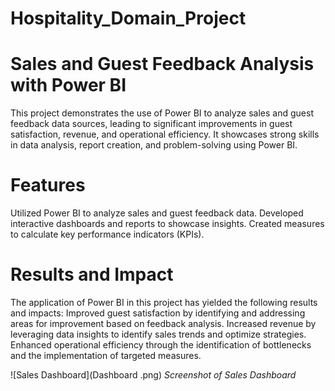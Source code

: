 # Hospitality_Domain_Project
# **Sales and Guest Feedback Analysis with Power BI**

This project demonstrates the use of Power BI to analyze sales and guest feedback data sources, leading to significant 
improvements in guest satisfaction, revenue, and operational efficiency. It showcases strong skills in data analysis, 
report creation, and problem-solving using Power BI.

# **Features**

Utilized Power BI to analyze sales and guest feedback data.
Developed interactive dashboards and reports to showcase insights.
Created measures to calculate key performance indicators (KPIs).

# **Results and Impact**

The application of Power BI in this project has yielded the following results and impacts:
Improved guest satisfaction by identifying and addressing areas for improvement based on feedback analysis.
Increased revenue by leveraging data insights to identify sales trends and optimize strategies.
Enhanced operational efficiency through the identification of bottlenecks and the implementation of targeted measures.


![Sales Dashboard](Dashboard .png)
*Screenshot of Sales Dashboard*
